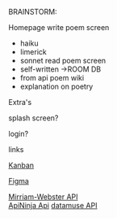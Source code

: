 BRAINSTORM:

Homepage
write poem screen
 - haiku
 - limerick
 - sonnet
read poem screen
 - self-written ->ROOM DB
 - from api
poem wiki
 - explanation on poetry

Extra's

splash screen?

login?

links  

[Kanban](https://fidget2030.kanbantool.com/b/1018957-poet-pal#?)  

[Figma](https://www.figma.com/file/3JX4nnQx7dOePENrn0jEdc/Poet-Pal?type=design&node-id=54695-114&mode=design&t=L6uJ0UxpABSwovrk-0)  

[Mirriam-Webster API](https://dictionaryapi.com/)  
[ApiNinja Api](https://api-ninjas.com/profile)
[datamuse API](https://www.datamuse.com/api/)
